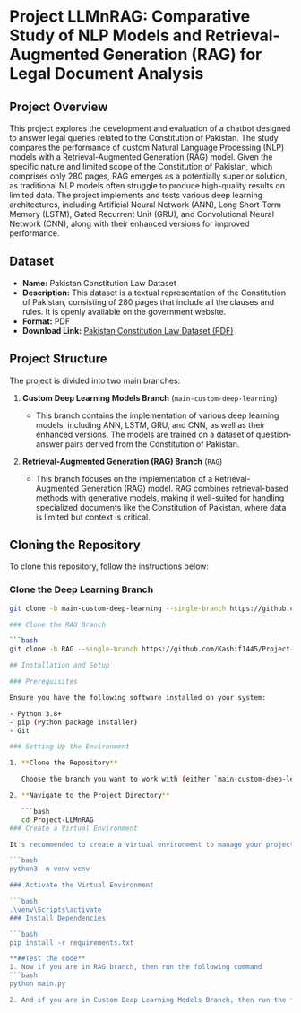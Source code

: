 # Project LLMnRAG: Comparative Study of NLP Models and Retrieval-Augmented Generation (RAG) for Legal Document Analysis

## Project Overview

This project explores the development and evaluation of a chatbot designed to answer legal queries related to the Constitution of Pakistan. The study compares the performance of custom Natural Language Processing (NLP) models with a Retrieval-Augmented Generation (RAG) model. Given the specific nature and limited scope of the Constitution of Pakistan, which comprises only 280 pages, RAG emerges as a potentially superior solution, as traditional NLP models often struggle to produce high-quality results on limited data. The project implements and tests various deep learning architectures, including Artificial Neural Network (ANN), Long Short-Term Memory (LSTM), Gated Recurrent Unit (GRU), and Convolutional Neural Network (CNN), along with their enhanced versions for improved performance.

## Dataset

- **Name:** Pakistan Constitution Law Dataset
- **Description:** This dataset is a textual representation of the Constitution of Pakistan, consisting of 280 pages that include all the clauses and rules. It is openly available on the government website.
- **Format:** PDF
- **Download Link:** [Pakistan Constitution Law Dataset (PDF)](https://biblioteka.sejm.gov.pl/wp-content/uploads/2017/04/Pakistan_ang_010117.pdf)

## Project Structure

The project is divided into two main branches:

1. **Custom Deep Learning Models Branch** (`main-custom-deep-learning`)
   - This branch contains the implementation of various deep learning models, including ANN, LSTM, GRU, and CNN, as well as their enhanced versions. The models are trained on a dataset of question-answer pairs derived from the Constitution of Pakistan.
   
2. **Retrieval-Augmented Generation (RAG) Branch** (`RAG`)
   - This branch focuses on the implementation of a Retrieval-Augmented Generation (RAG) model. RAG combines retrieval-based methods with generative models, making it well-suited for handling specialized documents like the Constitution of Pakistan, where data is limited but context is critical.

## Cloning the Repository

To clone this repository, follow the instructions below:

### Clone the Deep Learning Branch

```bash
git clone -b main-custom-deep-learning --single-branch https://github.com/Kashif1445/Project-LLMnRAG

### Clone the RAG Branch

```bash
git clone -b RAG --single-branch https://github.com/Kashif1445/Project-LLMnRAG

## Installation and Setup

### Prerequisites

Ensure you have the following software installed on your system:

- Python 3.8+
- pip (Python package installer)
- Git

### Setting Up the Environment

1. **Clone the Repository**

   Choose the branch you want to work with (either `main-custom-deep-learning` or `RAG`) and clone it as instructed below.

2. **Navigate to the Project Directory**

   ```bash
   cd Project-LLMnRAG
### Create a Virtual Environment

It's recommended to create a virtual environment to manage your project dependencies.

```bash
python3 -m venv venv

### Activate the Virtual Environment

```bash
.\venv\Scripts\activate
### Install Dependencies

```bash
pip install -r requirements.txt

**##Test the code**
1. Now if you are in RAG branch, then run the following command 
```bash
python main.py

2. And if you are in Custom Deep Learning Models Branch, then run the **updated_deep_learning_testing.ipynb** file

